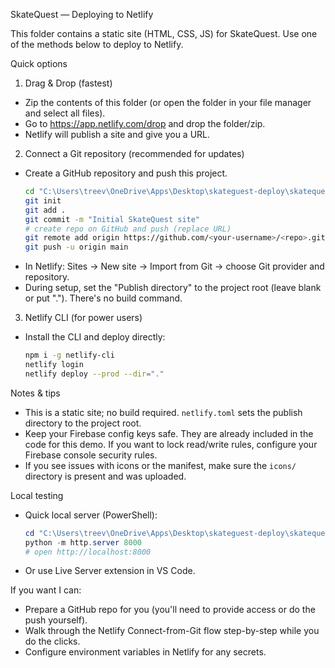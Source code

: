 SkateQuest — Deploying to Netlify

This folder contains a static site (HTML, CSS, JS) for SkateQuest.
Use one of the methods below to deploy to Netlify.

Quick options

1) Drag & Drop (fastest)
- Zip the contents of this folder (or open the folder in your file manager and select all files).
- Go to https://app.netlify.com/drop and drop the folder/zip.
- Netlify will publish a site and give you a URL.

2) Connect a Git repository (recommended for updates)
- Create a GitHub repository and push this project.
  ```bash
  cd "C:\Users\treev\OneDrive\Apps\Desktop\skateguest-deploy\skatequest-deploy 1"
  git init
  git add .
  git commit -m "Initial SkateQuest site"
  # create repo on GitHub and push (replace URL)
  git remote add origin https://github.com/<your-username>/<repo>.git
  git push -u origin main
  ```
- In Netlify: Sites → New site → Import from Git → choose Git provider and repository.
- During setup, set the "Publish directory" to the project root (leave blank or put "."). There's no build command.

3) Netlify CLI (for power users)
- Install the CLI and deploy directly:
  ```bash
  npm i -g netlify-cli
  netlify login
  netlify deploy --prod --dir="."
  ```

Notes & tips
- This is a static site; no build required. `netlify.toml` sets the publish directory to the project root.
- Keep your Firebase config keys safe. They are already included in the code for this demo. If you want to lock read/write rules, configure your Firebase console security rules.
- If you see issues with icons or the manifest, make sure the `icons/` directory is present and was uploaded.

Local testing
- Quick local server (PowerShell):
  ```powershell
  cd "C:\Users\treev\OneDrive\Apps\Desktop\skateguest-deploy\skatequest-deploy 1"
  python -m http.server 8000
  # open http://localhost:8000
  ```
- Or use Live Server extension in VS Code.

If you want I can:
- Prepare a GitHub repo for you (you'll need to provide access or do the push yourself).
- Walk through the Netlify Connect-from-Git flow step-by-step while you do the clicks.
- Configure environment variables in Netlify for any secrets.
